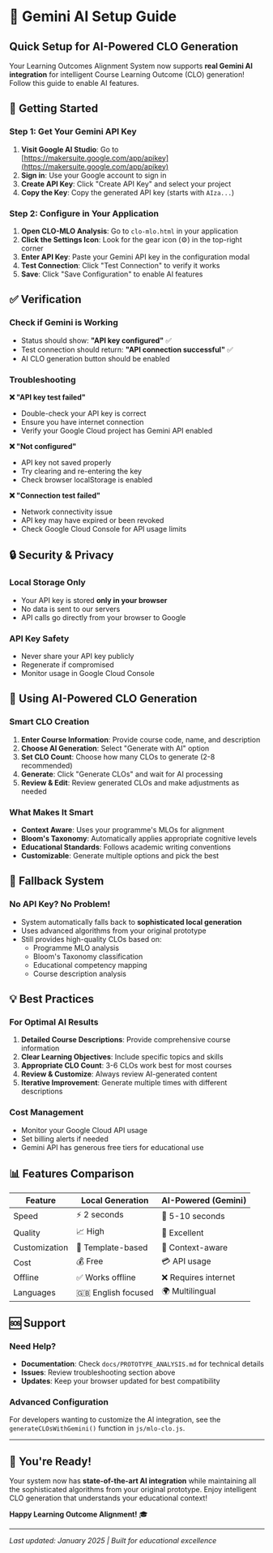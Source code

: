 # 🤖 Gemini AI Setup Guide

## Quick Setup for AI-Powered CLO Generation

Your Learning Outcomes Alignment System now supports **real Gemini AI integration** for intelligent Course Learning Outcome (CLO) generation! Follow this guide to enable AI features.

## 🚀 **Getting Started**

### **Step 1: Get Your Gemini API Key**

1. **Visit Google AI Studio**: Go to [https://makersuite.google.com/app/apikey](https://makersuite.google.com/app/apikey)
2. **Sign in**: Use your Google account to sign in
3. **Create API Key**: Click "Create API Key" and select your project
4. **Copy the Key**: Copy the generated API key (starts with `AIza...`)

### **Step 2: Configure in Your Application**

1. **Open CLO-MLO Analysis**: Go to `clo-mlo.html` in your application
2. **Click the Settings Icon**: Look for the gear icon (⚙️) in the top-right corner
3. **Enter API Key**: Paste your Gemini API key in the configuration modal
4. **Test Connection**: Click "Test Connection" to verify it works
5. **Save**: Click "Save Configuration" to enable AI features

## ✅ **Verification**

### **Check if Gemini is Working**
- Status should show: **"API key configured"** ✅
- Test connection should return: **"API connection successful"** ✅
- AI CLO generation button should be enabled

### **Troubleshooting**

**❌ "API key test failed"**
- Double-check your API key is correct
- Ensure you have internet connection
- Verify your Google Cloud project has Gemini API enabled

**❌ "Not configured"**
- API key not saved properly
- Try clearing and re-entering the key
- Check browser localStorage is enabled

**❌ "Connection test failed"**
- Network connectivity issue
- API key may have expired or been revoked
- Check Google Cloud Console for API usage limits

## 🔒 **Security & Privacy**

### **Local Storage Only**
- Your API key is stored **only in your browser**
- No data is sent to our servers
- API calls go directly from your browser to Google

### **API Key Safety**
- Never share your API key publicly
- Regenerate if compromised
- Monitor usage in Google Cloud Console

## 🎯 **Using AI-Powered CLO Generation**

### **Smart CLO Creation**
1. **Enter Course Information**: Provide course code, name, and description
2. **Choose AI Generation**: Select "Generate with AI" option
3. **Set CLO Count**: Choose how many CLOs to generate (2-8 recommended)
4. **Generate**: Click "Generate CLOs" and wait for AI processing
5. **Review & Edit**: Review generated CLOs and make adjustments as needed

### **What Makes It Smart**
- **Context Aware**: Uses your programme's MLOs for alignment
- **Bloom's Taxonomy**: Automatically applies appropriate cognitive levels
- **Educational Standards**: Follows academic writing conventions
- **Customizable**: Generate multiple options and pick the best

## 🔄 **Fallback System**

### **No API Key? No Problem!**
- System automatically falls back to **sophisticated local generation**
- Uses advanced algorithms from your original prototype
- Still provides high-quality CLOs based on:
  - Programme MLO analysis
  - Bloom's Taxonomy classification
  - Educational competency mapping
  - Course description analysis

## 💡 **Best Practices**

### **For Optimal AI Results**
1. **Detailed Course Descriptions**: Provide comprehensive course information
2. **Clear Learning Objectives**: Include specific topics and skills
3. **Appropriate CLO Count**: 3-6 CLOs work best for most courses
4. **Review & Customize**: Always review AI-generated content
5. **Iterative Improvement**: Generate multiple times with different descriptions

### **Cost Management**
- Monitor your Google Cloud API usage
- Set billing alerts if needed
- Gemini API has generous free tiers for educational use

## 📊 **Features Comparison**

| Feature | Local Generation | AI-Powered (Gemini) |
|---------|------------------|---------------------|
| Speed | ⚡ 2 seconds | 🤖 5-10 seconds |
| Quality | 📈 High | 🎯 Excellent |
| Customization | 🔧 Template-based | 🎨 Context-aware |
| Cost | 💰 Free | 💳 API usage |
| Offline | ✅ Works offline | ❌ Requires internet |
| Languages | 🇬🇧 English focused | 🌍 Multilingual |

## 🆘 **Support**

### **Need Help?**
- **Documentation**: Check `docs/PROTOTYPE_ANALYSIS.md` for technical details
- **Issues**: Review troubleshooting section above
- **Updates**: Keep your browser updated for best compatibility

### **Advanced Configuration**
For developers wanting to customize the AI integration, see the `generateCLOsWithGemini()` function in `js/mlo-clo.js`.

---

## 🎉 **You're Ready!**

Your system now has **state-of-the-art AI integration** while maintaining all the sophisticated algorithms from your original prototype. Enjoy intelligent CLO generation that understands your educational context!

**Happy Learning Outcome Alignment!** 🎓

---

*Last updated: January 2025 | Built for educational excellence*
